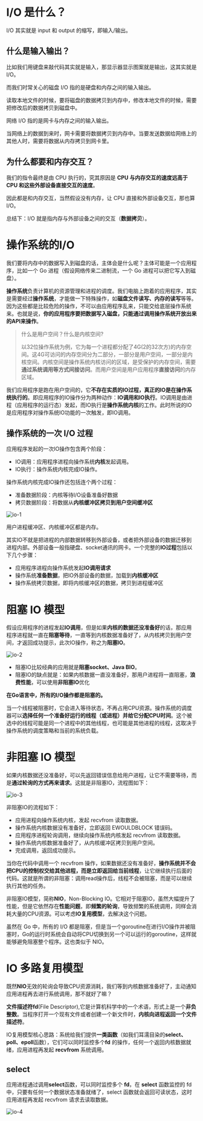 # I/O 是什么？

I/O 其实就是 input 和 output 的缩写，即输入/输出。

## 什么是输入输出？

比如我们用键盘来敲代码其实就是输入，那显示器显示图案就是输出，这其实就是  I/O。

而我们时常关心的磁盘 I/O 指的是硬盘和内存之间的输入输出。 

读取本地文件的时候，要将磁盘的数据拷贝到内存中，修改本地文件的时候，需要把修改后的数据拷贝到磁盘中。 

网络 I/O 指的是网卡与内存之间的输入输出。 

当网络上的数据到来时，网卡需要将数据拷贝到内存中。当要发送数据给网络上的其他人时，需要将数据从内存拷贝到网卡里。

## 为什么都要和内存交互？

我们的指令最终是由 CPU 执行的，究其原因是 **CPU 与内存交互的速度远高于 CPU 和这些外部设备直接交互的速度**。

因此都是和内存交互，当然假设没有内存，让 CPU 直接和外部设备交互，那也算 I/O。

总结下：I/O 就是指内存与外部设备之间的交互（**数据拷贝**）。

 

# 操作系统的I/O

我们要将内存中的数据写入到磁盘的话，主体会是什么呢？主体可能是一个应用程序，比如一个 Go 进程（假设网络传来二进制流，一个 Go 进程可以把它写入到磁盘）。

**操作系统**负责计算机的资源管理和进程的调度。我们电脑上跑着的应用程序，其实是需要经过**操作系统**，才能做一下特殊操作，如**磁盘文件读写、内存的读写**等等。因为这些都是比较危险的操作，不可以由应用程序乱来，只能交给底层操作系统来。也就是说，**你的应用程序要把数据写入磁盘，只能通过调用操作系统开放出来的API来操作**。

> 什么是用户空间？什么是内核空间?
>
> 以32位操作系统为例，它为每一个进程都分配了4G(2的32次方)的内存空间。这4G可访问的内存空间分为二部分，一部分是用户空间，一部分是内核空间。内核空间是操作系统内核访问的区域，是受保护的内存空间，需要**通过系统调用等方式间接访问**。而用户空间是用户应用程序**直接访问**的内存区域。

我们应用程序是跑在用户空间的，它**不存在实质的IO过程，真正的IO是在操作系统执行的**。即应用程序的IO操作分为两种动作：**IO调用和IO执行**。IO调用是由进程（应用程序的运行态）发起，而IO执行是**操作系统内核**的工作。此时所说的IO是应用程序对操作系统IO功能的一次触发，即IO调用。



## 操作系统的一次 I/O 过程

应用程序发起的一次IO操作包含两个阶段：

- IO调用：应用程序进程向操作系统**内核**发起调用。
- IO执行：操作系统内核完成IO操作。

操作系统内核完成IO操作还包括连个两个过程：

- 准备数据阶段：内核等待I/O设备准备好数据
- 拷贝数据阶段：将数据从**内核缓冲区拷贝到用户空间缓冲区**

![io-1](./img/io-1.png)

用户进程缓冲区、内核缓冲区都是内存。

其实IO不就是把进程的内部数据转移到外部设备，或者把外部设备的数据迁移到进程内部。外部设备一般指硬盘、socket通讯的网卡。一个完整的**IO过程**包括以下几个步骤：

+ 应用程序进程向操作系统发起**IO调用请求**
+ 操作系统**准备数据**，把IO外部设备的数据，加载到**内核缓冲区**
+ 操作系统拷贝数据，即将内核缓冲区的数据，拷贝到进程缓冲区



# 阻塞 IO 模型

假设应用程序的进程发起**IO调用**，但是如果**内核的数据还没准备好**的话，那应用程序进程就一直在**阻塞等待**，一直等到内核数据准备好了，从内核拷贝到用户空间，才返回成功提示，此次IO操作，称之为**阻塞IO**。

![io-2](./img/io-2.png)

- 阻塞IO比较经典的应用就是**阻塞socket、Java BIO**。
- 阻塞IO的缺点就是：如果内核数据一直没准备好，那用户进程将一直阻塞，**浪费性能**，可以使用**非阻塞IO**优化

**在Go语言中，所有的I/O操作都是阻塞的。**

当一个线程被阻塞时，它会进入等待状态，不再占用CPU资源。操作系统的调度器可以**选择任何一个准备好运行的线程（或进程）并给它分配CPU时间**。这个被选中的线程可能是同一个进程中的其他线程，也可能是其他进程的线程，这取决于操作系统的调度策略和当前的系统负载。

# 非阻塞 IO 模型

如果内核数据还没准备好，可以先返回错误信息给用户进程，让它不需要等待，而是**通过轮询的方式再来请求**。这就是非阻塞IO，流程图如下：

![io-3](./img/io-3.png)

非阻塞IO的流程如下：

- 应用进程向操作系统内核，发起 recvfrom 读取数据。
- 操作系统内核数据没有准备好，立即返回 EWOULDBLOCK 错误码。
- 应用程序进程轮询调用，继续向操作系统内核发起 recvfrom 读取数据。
- 操作系统内核数据准备好了，从内核缓冲区拷贝到用户空间。
- 完成调用，返回成功提示。

当你在代码中调用一个 recvfrom  操作，如果数据还没有准备好，**操作系统并不会把CPU的控制权交给其他进程，而是立即返回给当前线程**，让它继续执行后面的代码。这就是所谓的非阻塞：调用read操作后，线程不会被阻塞，而是可以继续执行其他的任务。

非阻塞IO模型，简称**NIO**，Non-Blocking IO。它相对于阻塞IO，虽然大幅提升了性能，但是它依然存在**性能问题**，即**频繁的轮询**，导致频繁的系统调用，同样会消耗大量的CPU资源。可以考虑**IO复用模型**，去解决这个问题。

虽然在 Go 中，所有的 I/O 都是阻塞，但是当一个goroutine在进行I/O操作并被阻塞时，Go的运行时系统会自动将CPU切换到另一个可以运行的goroutine，这样就能够避免阻塞整个程序。这也类似于 NIO。



# IO 多路复用模型

既然**NIO**无效的轮询会导致CPU资源消耗，我们等到内核数据准备好了，主动通知应用进程再去进行系统调用，那不就好了嘛？

**文件描述符fd**(File Descriptor),它是计算机科学中的一个术语，形式上是一个**非负整数**。当程序打开一个现有文件或者创建一个新文件时，**内核向进程返回一个文件描述符**。

IO复用模型核心思路：系统给我们提供**一类函数**（如我们耳濡目染的**select、poll、epoll**函数），它们可以同时监控多个**fd** 的操作，任何一个返回内核数据就绪，应用进程再发起 **recvfrom** 系统调用。

## select

应用进程通过调用**select**函数，可以同时监控多个 **fd**，在 **select** 函数监控的 fd 中，只要有任何一个数据状态准备就绪了，select 函数就会返回可读状态，这时应用进程再发起 recvfrom 请求去读取数据。

![io-4](./img/io-4.png)

 